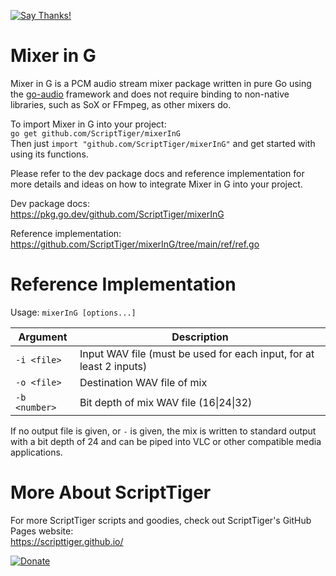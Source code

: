 [![Say Thanks!](https://img.shields.io/badge/Say%20Thanks-!-1EAEDB.svg)](https://docs.google.com/forms/d/e/1FAIpQLSfBEe5B_zo69OBk19l3hzvBmz3cOV6ol1ufjh0ER1q3-xd2Rg/viewform)

# Mixer in G
Mixer in G is a PCM audio stream mixer package written in pure Go using the [go-audio](https://github.com/go-audio) framework and does not require binding to non-native libraries, such as SoX or FFmpeg, as other mixers do.

To import Mixer in G into your project:  
`go get github.com/ScriptTiger/mixerInG`  
Then just `import "github.com/ScriptTiger/mixerInG"` and get started with using its functions.

Please refer to the dev package docs and reference implementation for more details and ideas on how to integrate Mixer in G into your project.  

Dev package docs:  
https://pkg.go.dev/github.com/ScriptTiger/mixerInG

Reference implementation:  
https://github.com/ScriptTiger/mixerInG/tree/main/ref/ref.go

# Reference Implementation

Usage: `mixerInG [options...]`

Argument               | Description
-----------------------|--------------------------------------------------------------------------------------------------------
 `-i <file>`           | Input WAV file (must be used for each input, for at least 2 inputs)
 `-o <file>`           | Destination WAV file of mix
 `-b <number>`         | Bit depth of mix WAV file (16\|24\|32)

If no output file is given, or `-` is given, the mix is written to standard output with a bit depth of 24 and can be piped into VLC or other compatible media applications.

# More About ScriptTiger

For more ScriptTiger scripts and goodies, check out ScriptTiger's GitHub Pages website:  
https://scripttiger.github.io/

[![Donate](https://www.paypalobjects.com/en_US/i/btn/btn_donateCC_LG.gif)](https://www.paypal.com/cgi-bin/webscr?cmd=_s-xclick&hosted_button_id=MZ4FH4G5XHGZ4)
